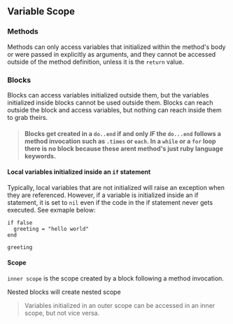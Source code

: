 ## Variable Scope

### Methods
Methods can only access variables that initialized within the method's body or were passed in explicitly as arguments, and they cannot be accessed outside of the method definition, unless it is the `return` value.

### Blocks
Blocks can access variables initialized outside them, but the variables initialized inside blocks cannot be used outside them. Blocks can reach outside the block and access variables, but nothing can reach inside them to grab theirs.

> #### Blocks get created in a `do..end` if and only _IF_ the `do...end` follows a method invocation such as `.times` or `each`. In a `while` or a `for` loop there is no block because these arent method's just ruby language keywords.

#### Local variables initialized inside an `if` statement
Typically, local variables that are not initialized will raise an exception when they are referenced. However, if a variable is initialized inside an if statement, it is set to `nil` even if the code in the if statement never gets executed. See exmaple below:
```
if false
  greeting = "hello world"
end

greeting
```

#### Scope
`inner scope` is the scope created by a block following a method invocation.

Nested blocks will create nested scope
> Variables initialized in an outer scope can be accessed in an inner scope, but not vice versa.

